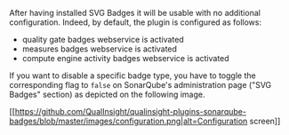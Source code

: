After having installed SVG Badges it will be usable with no additional configuration. Indeed, by default, the plugin is configured as follows: 

* quality gate badges webservice is activated 
* measures badges webservice is activated 
* compute engine activity badges webservice is activated 

If you want to disable a specific badge type, you have to toggle the corresponding flag to `false` on SonarQube's administration page ("SVG Badges" section) as depicted on the following image.

[[https://github.com/QualInsight/qualinsight-plugins-sonarqube-badges/blob/master/images/configuration.png|alt=Configuration screen]]